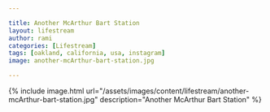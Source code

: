 ```yaml
---

title: Another McArthur Bart Station
layout: lifestream 
author: rami
categories: [Lifestream]
tags: [oakland, california, usa, instagram]
image: another-mcArthur-bart-station.jpg

---
```


{% include image.html url="/assets/images/content/lifestream/another-mcArthur-bart-station.jpg" description="Another McArthur Bart Station" %}
